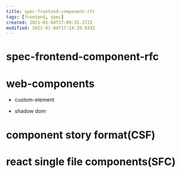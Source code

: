 ```yaml
---
title: spec-frontend-component-rfc
tags: [frontend, spec]
created: 2021-01-04T17:09:35.272Z
modified: 2021-01-04T17:14:39.933Z
---
```


# spec-frontend-component-rfc

# web-components

- custom-element

- shadow dom

# component story format(CSF)

# react single file components(SFC)
